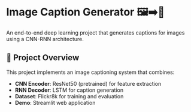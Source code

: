 # Image Caption Generator 🖼️➡️📝

An end-to-end deep learning project that generates captions for images using a CNN-RNN architecture.

## 🎯 Project Overview

This project implements an image captioning system that combines:
- **CNN Encoder**: ResNet50 (pretrained) for feature extraction
- **RNN Decoder**: LSTM for caption generation
- **Dataset**: Flickr8k for training and evaluation
- **Demo**: Streamlit web application